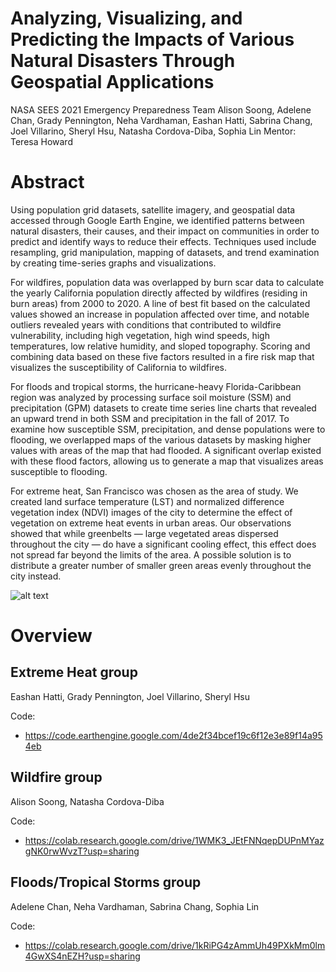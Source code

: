 # Analyzing, Visualizing, and Predicting the Impacts of Various Natural Disasters Through Geospatial Applications
NASA SEES 2021 Emergency Preparedness Team
Alison Soong, Adelene Chan, Grady Pennington, Neha Vardhaman, Eashan Hatti, Sabrina Chang, Joel Villarino, Sheryl Hsu, Natasha Cordova-Diba, Sophia Lin
Mentor: Teresa Howard

# Abstract
Using population grid datasets, satellite imagery, and geospatial data accessed through Google Earth Engine, we identified patterns between natural disasters, their causes, and their impact on communities in order to predict and identify ways to reduce their effects. Techniques used include resampling, grid manipulation, mapping of datasets, and trend examination by creating time-series graphs and visualizations.

For wildfires, population data was overlapped by burn scar data to calculate the yearly California population directly affected by wildfires (residing in burn areas) from 2000 to 2020. A line of best fit based on the calculated values showed an increase in population affected over time, and notable outliers revealed years with conditions that contributed to wildfire vulnerability, including high vegetation, high wind speeds, high temperatures, low relative humidity, and sloped topography. Scoring and combining data based on these five factors resulted in a fire risk map that visualizes the susceptibility of California to wildfires.

For floods and tropical storms, the hurricane-heavy Florida-Caribbean region was analyzed by processing surface soil moisture (SSM) and precipitation (GPM) datasets to create time series line charts that revealed an upward trend in both SSM and precipitation in the fall of 2017. To examine how susceptible SSM, precipitation, and dense populations were to flooding, we overlapped maps of the various datasets by masking higher values with areas of the map that had flooded. A significant overlap existed with these flood factors, allowing us to generate a map that visualizes areas susceptible to flooding.

For extreme heat, San Francisco was chosen as the area of study. We created land surface temperature (LST) and normalized difference vegetation index (NDVI) images of the city to determine the effect of vegetation on extreme heat events in urban areas. Our observations showed that while greenbelts — large vegetated areas dispersed throughout the city — do have a significant cooling effect, this effect does not spread far beyond the limits of the area. A possible solution is to distribute a greater number of smaller green areas evenly throughout the city instead.

![alt text](https://github.com/alisonsoong/NASA-SEES-2021-Emergency-Preparedness/blob/main/AbstractFigure.jpeg?raw=true)

# Overview

## Extreme Heat group
Eashan Hatti, Grady Pennington, Joel Villarino, Sheryl Hsu

Code:
- https://code.earthengine.google.com/4de2f34bcef19c6f12e3e89f14a954eb

## Wildfire group
Alison Soong, Natasha Cordova-Diba

Code:
- https://colab.research.google.com/drive/1WMK3_JEtFNNqepDUPnMYazgNK0rwWvzT?usp=sharing

## Floods/Tropical Storms group
Adelene Chan, Neha Vardhaman, Sabrina Chang, Sophia Lin

Code:
- https://colab.research.google.com/drive/1kRiPG4zAmmUh49PXkMm0lm4GwXS4nEZH?usp=sharing
